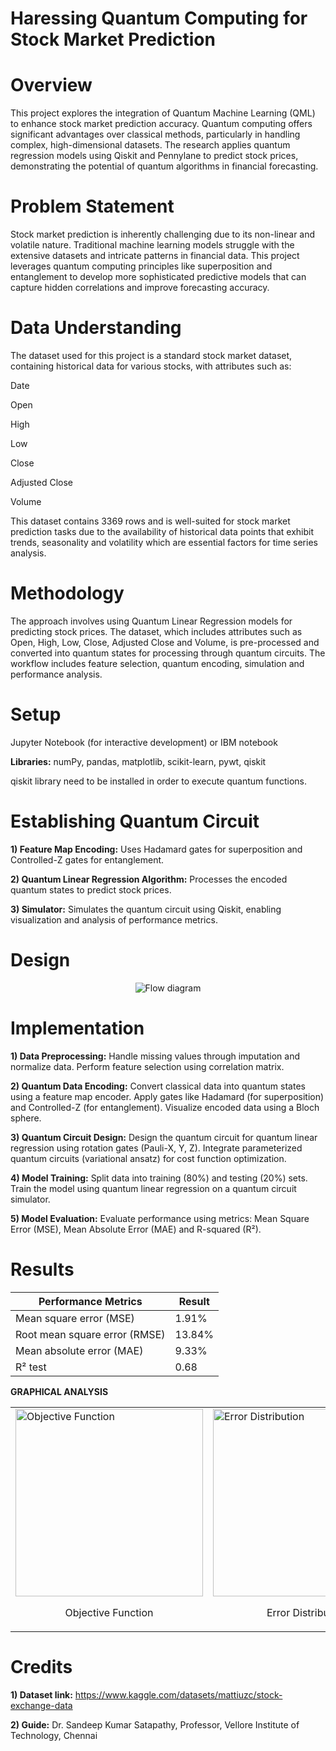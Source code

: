 # Haressing Quantum Computing for Stock Market Prediction

# Overview

This project explores the integration of Quantum Machine Learning (QML) to enhance stock market prediction accuracy. Quantum computing offers significant advantages over classical methods, particularly in handling complex, high-dimensional datasets. The research applies quantum regression models using Qiskit and Pennylane to predict stock prices, demonstrating the potential of quantum algorithms in financial forecasting.

# Problem Statement

Stock market prediction is inherently challenging due to its non-linear and volatile nature. Traditional machine learning models struggle with the extensive datasets and intricate patterns in financial data. This project leverages quantum computing principles like superposition and entanglement to develop more sophisticated predictive models that can capture hidden correlations and improve forecasting accuracy.

# Data Understanding

The dataset used for this project is a standard stock market dataset, containing historical data for various stocks, with attributes such as:

Date

Open

High

Low

Close

Adjusted Close

Volume

This dataset contains 3369 rows and is well-suited for stock market prediction tasks due to the availability of historical data points that exhibit trends, seasonality and volatility which are essential factors for time series analysis.

# Methodology

The approach involves using Quantum Linear Regression models for predicting stock prices. The dataset, which includes attributes such as Open, High, Low, Close, Adjusted Close and Volume, is pre-processed and converted into quantum states for processing through quantum circuits. The workflow includes feature selection, quantum encoding, simulation and performance analysis.

# Setup

Jupyter Notebook (for interactive development) or IBM notebook

**Libraries:** numPy, pandas, matplotlib, scikit-learn, pywt, qiskit

qiskit library need to be installed in order to execute quantum functions.

# Establishing Quantum Circuit

**1) Feature Map Encoding:** Uses Hadamard gates for superposition and Controlled-Z gates for entanglement.

**2) Quantum Linear Regression Algorithm:** Processes the encoded quantum states to predict stock prices.

**3) Simulator:** Simulates the quantum circuit using Qiskit, enabling visualization and analysis of performance metrics.

# Design

<p align="center">
    <img src="https://github.com/user-attachments/assets/564a2a97-24d2-47a3-81fd-8c4b8b41c751" alt="Flow diagram"/>
</p>

# Implementation

**1) Data Preprocessing:**
Handle missing values through imputation and normalize data. Perform feature selection using correlation matrix.

**2) Quantum Data Encoding:**
Convert classical data into quantum states using a feature map encoder. Apply gates like Hadamard (for superposition) and Controlled-Z (for entanglement).
Visualize encoded data using a Bloch sphere.

**3) Quantum Circuit Design:**
Design the quantum circuit for quantum linear regression using rotation gates (Pauli-X, Y, Z). Integrate parameterized quantum circuits (variational ansatz) for cost function optimization.

**4) Model Training:**
Split data into training (80%) and testing (20%) sets. Train the model using quantum linear regression on a quantum circuit simulator.

**5) Model Evaluation:**
Evaluate performance using metrics: Mean Square Error (MSE), Mean Absolute Error (MAE) and R-squared (R²).

# Results

<div align="center">

| Performance Metrics                    | Result  |
|----------------------------------------|---------|
| Mean square error (MSE)                | 1.91%   |
| Root mean square error (RMSE)          | 13.84%  |
| Mean absolute error (MAE)              | 9.33%   |
| R² test                                | 0.68    |

</div>

**GRAPHICAL ANALYSIS**

<table>
    <tr>
        <td>
            <img src="https://github.com/user-attachments/assets/9d7d2655-5301-430d-9446-34781784e654" alt="Objective Function" width="300">
            <p align="center">Objective Function</p>
        </td>
        <td>
            <img src="https://github.com/user-attachments/assets/5f03d990-e8e9-4896-bd23-b48b9e06539e" alt="Error Distribution" width="300">
            <p align="center">Error Distribution</p>
        </td>
        <td>
            <img src="https://github.com/user-attachments/assets/8334d31a-deb5-4c1d-b622-bf5f23f18923" alt="R2 value" width="300">
            <p align="center">Coefficient of Determination</p>
        </td>
    </tr>
</table>

# Credits

**1) Dataset link:** https://www.kaggle.com/datasets/mattiuzc/stock-exchange-data
 
**2) Guide:**
Dr. Sandeep Kumar Satapathy, Professor, Vellore Institute of Technology, Chennai
